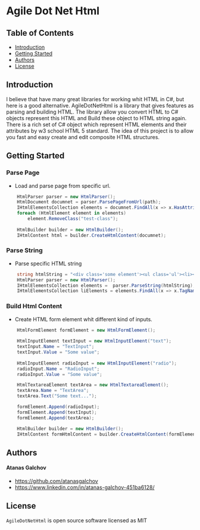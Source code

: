 # Agile Dot Net Html

## Table of Contents

- [Introduction](#introduction)
- [Getting Started](#getting-started)
- [Authors](#authors)
- [License](#license)

## Introduction

I believe that have many great libraries for working whit HTML in C#, but here is a good alternative. AgileDotNetHtml is a library that gives features as parsing and building HTML. The library allow you convert HTML to C# objects represent this HTML and Build these object to HTML string again. There is a rich set of C# object which represent HTML elements and their attributes by w3 school HTML 5 standard. The idea of this project is to allow you fast and easy create and edit composite HTML structures.

## Getting Started

### Parse Page
* Load and parse page from specific url.

```C#
	HtmlParser parser = new HtmlParser();
	HtmlDocument documnet = parser.ParsePageFromUrl(path);
	IHtmlElementsCollection elements = documnet.FindAll(x => x.HasAttributeWhitValue("calss", "test-class"));
	foreach (HtmlElement element in elements)
		element.RemoveClass("test-class");
	
	HtmlBuilder builder = new HtmlBuilder();
	IHtmlContent html = builder.CreateHtmlContent(documnet);
```

### Parse String
* Parse specific HTML string

```C#
	string htmlString = "<div class='some element'><ul class='ul'><li></li><li></li></ul></div>";
	HtmlParser parser = new HtmlParser();		
	IHtmlElementsCollection elements =  parser.ParseString(htmlString);
	IHtmlElementsCollection liElements = elements.FindAll(x => x.TagName == "li");
```

### Build Html Content
* Create HTML form element whit different kind of inputs.

```C#
	HtmlFormElement formElement = new HtmlFormElement();
				
	HtmlInputElement textInput = new HtmlInputElement("text");
	textInput.Name = "TextInput";
	textInput.Value = "Some value";
				
	HtmlInputElement radioInput = new HtmlInputElement("radio");
	radioInput.Name = "RadioInput";
	radioInput.Value = "Some value";

	HtmlTextareaElement textArea = new HtmlTextareaElement();
	textArea.Name = "TextArea";
	textArea.Text("Some text...");

	formElement.Append(radioInput);
	formElement.Append(textInput);
	formElement.Append(textArea);

	HtmlBuilder builder = new HtmlBuilder();
	IHtmlContent formHtmlContent = builder.CreateHtmlContent(formElement);
```

## Authors

#### Atanas Galchov
* https://github.com/atanasgalchov
* https://www.linkedin.com/in/atanas-galchov-451ba6128/


## License

`AgileDotNetHtml` is open source software licensed as MIT

[//]: # (HyperLinks)

[LICENSE]: https://github.com/atanasgalchov/AgileDotNetHtml/blob/master/LICENSE
[GitHub]: https://github.com/atanasgalchov
[LinkedIn]: https://www.linkedin.com/in/atanas-galchov-451ba6128/
